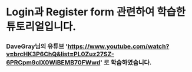 # Login과 Register form 관련하여 학습한 튜토리얼입니다.
### DaveGray님의 유튜브 'https://www.youtube.com/watch?v=brcHK3P6ChQ&list=PL0Zuz27SZ-6PRCpm9clX0WiBEMB70FWwd' 로 학습하였습니다.
